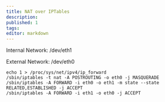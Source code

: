 ```yaml
---
title: NAT over IPTables
description:
published: 1
tags:
editor: markdown
---
```


Internal Network: /dev/eth1

External Network: /dev/eth0

    echo 1 > /proc/sys/net/ipv4/ip_forward
    /sbin/iptables -t nat -A POSTROUTING -o eth0 -j MASQUERADE
    /sbin/iptables -A FORWARD -i eth0 -o eth1 -m state --state RELATED,ESTABLISHED -j ACCEPT
    /sbin/iptables -A FORWARD -i eth1 -o eth0 -j ACCEPT
